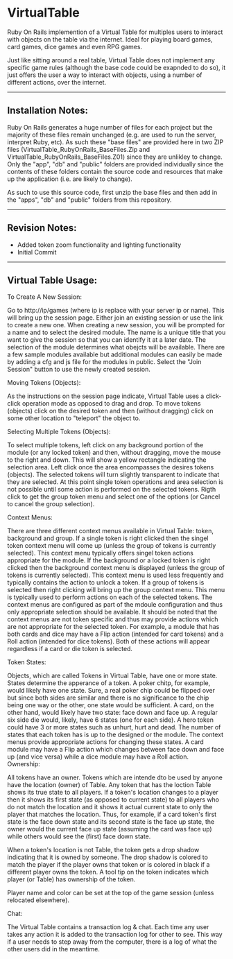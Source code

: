 # VirtualTable
Ruby On Rails implemention of a Virtual Table for multiples users to interact with objects on the table via the internet.
Ideal for playing board games, card games, dice games and even RPG games.

Just like sitting around a real table, Virtual Table does not implement any specific game rules (although the base code could be exapnded to do so), it just offers the user a way to interact with objects, using a number of different actions, over the internet.  

-------------------
Installation Notes:
-------------------

Ruby On Rails generates a huge number of files for each project but the majority of these files remain unchanged (e.g. are used to run the server, interpret Ruby, etc). As such these "base files" are provided here in two ZIP files (VirtualTable_RubyOnRails_BaseFiles.Zip and VirtualTable_RubyOnRails_BaseFiles.Z01) since they are unlikley to change. Only the "app", "db" and "public" folders are provided individually since the contents of these folders contain the source code and resources that make up the application (i.e. are likely to change).

As such to use this source code, first unzip the base files and then add in the "apps", "db" and "public" folders from this repository.

---------------
Revision Notes:
---------------

* Added token zoom functionality and lighting functionality
* Initial Commit

--------------------
Virtual Table Usage:
--------------------

To Create A New Session:

Go to http://ip/games (where ip is replace with your server ip or name). This will bring up the session page. Either join an existing session or use the link to create a new one. When creating a new session, you will be prompted for a name and to select the desired module. The name is a unique title that you want to give the session so that you can identify it at a later date. The selection of the module determines what obejcts will be available. There are a few sample modules available but additional modules can easily be made by adding a cfg and js file for the modules in public. Select the "Join Session" button to use the newly created session.

Moving Tokens (Objects):

As the instructions on the session page indicate, Virtual Table uses a click-click operation mode as opposed to drag and drop. To move tokens (objects) click on the desired token and then (without dragging) click on some other location to "teleport" the object to.

Selecting Multiple Tokens (Objects):

To select multiple tokens, left click on any background portion of the module (or any locked token) and then, without dragging, move the mouse to the right and down. This will show a yellow rectangle indicating the selection area. Left click once the area encompasses the desires tokens (objects). The selected tokens will turn slightly transparent to indicate that they are selected. At this point single token operations and area selection is not possible until some action is performed on the selected tokens. Rigth click to get the group token menu and select one of the options (or Cancel to cancel the group selection).

Context Menus:

There are three different context menus available in Virtual Table: token, background and group. If a single token is right clicked then the singel token context menu will come up (unless the group of tokens is currently selected). This context menu typically offers singel token actions appropriate for the module. If the background or a locked token is right clicked then the background context menu is displayed (unless the group of tokens is currently selected). This context menu is used less frequently and typically contains the action to unlock a token. If a group of tokens is selected then right clicking will bring up the group context menu. This menu is typically used to perform actions on each of the selected tokens. The context menus are configured as part of the mdoule configuration and thus only appropriate selection should be available. It should be noted that the context menus are not token specific and thus may provide actions which are not appropriate for the selected token. For example, a module that has both cards and dice may have a Flip action (intended for card tokens) and a Roll action (intended for dice tokens). Both of these actions will appear regardless if a card or die token is selected.  

Token States:

Objects, which are called Tokens in Virtual Table, have one or more state. States determine the apperance of a token. A poker chitp, for example, would likely have one state. Sure, a real poker chip could be flipped over but since both sides are similar and there is no significance to the chip being one way or the other, one state would be sufficient. A card, on the other hand, would likely have two state: face down and face up. A regular six side die would, likely, have 6 states (one for each side). A hero token could have 3 or more states such as unhurt, hurt and dead. The number of states that each token has is up to the designed or the module. The context menus provide appropriate actions for changing these states. A card module may have a Flip action which changes between face down and face up (and vice versa) while a dice module may have a Roll action.   
Ownership:

All tokens have an owner. Tokens which are intende dto be used by anyone have the location (owner) of Table. Any token that has the loction Table shows its true state to all players. If a token's location changes to a player then it shows its first state (as opposed to current state) to all players who do not match the location and it shows it actual current state to only the player that matches the location. Thus, for example, if a card token's first state is the face down state and its second state is the face up state, the owner would the current face up state (assuming the card was face up) while others would see the (first) face down state.

When a token's location is not Table, the token gets a drop shadow indicating that it is owned by someone. The drop shadow is colored to match the player if the player owns that token or is colored in black if a different player owns the token. A tool tip on the token indicates which player (or Table) has ownership of the token.

Player name and color can be set at the top of the game session (unless relocated elsewhere).  

Chat:

The Virtual Table contains a transaction log & chat. Each time any user takes any action it is added to the transaction log for other to see. This way if a user needs to step away from the computer, there is a log of what the other users did in the meantime.


 
